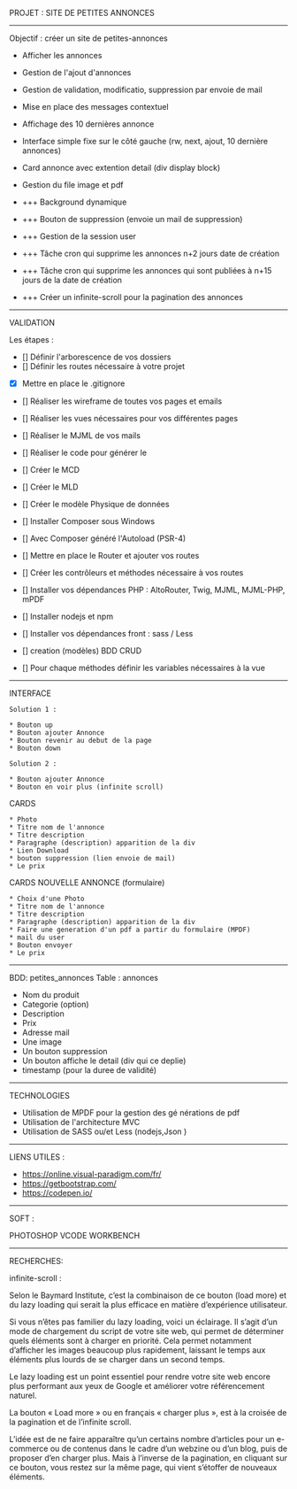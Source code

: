 PROJET : SITE DE PETITES ANNONCES

---

Objectif : créer un site de petites-annonces

- Afficher les annonces
- Gestion de l'ajout d'annonces
- Gestion de validation, modificatio, suppression par envoie de mail
- Mise en place des messages contextuel
- Affichage des 10 dernières annonce
- Interface simple fixe sur le côté gauche (rw, next, ajout, 10 dernière annonces)
- Card annonce avec extention detail (div display block)
- Gestion du file image et pdf

- +++ Background dynamique
- +++ Bouton de suppression (envoie un mail de suppression)
- +++ Gestion de la session user
- +++ Tâche cron qui supprime les annonces n+2 jours date de création
- +++ Tâche cron qui supprime les annonces qui sont publiées à n+15 jours de la date de création
- +++ Créer un infinite-scroll pour la pagination des annonces

---

VALIDATION

Les étapes :

- [] Définir l'arborescence de vos dossiers
- [] Définir les routes nécessaire à votre projet
- [x] Mettre en place le .gitignore

- [] Réaliser les wireframe de toutes vos pages et emails
- [] Réaliser les vues nécessaires pour vos différentes pages
- [] Réaliser le MJML de vos mails
- [] Réaliser le code pour générer le

- [] Créer le MCD
- [] Créer le MLD
- [] Créer le modèle Physique de données

- [] Installer Composer sous Windows
- [] Avec Composer généré l'Autoload (PSR-4)
- [] Mettre en place le Router et ajouter vos routes
- [] Créer les contrôleurs et méthodes nécessaire à vos routes

- [] Installer vos dépendances PHP : AltoRouter, Twig, MJML, MJML-PHP, mPDF
- [] Installer nodejs et npm
- [] Installer vos dépendances front : sass / Less

- [] creation (modèles) BDD CRUD
- [] Pour chaque méthodes définir les variables nécessaires à la vue

---

INTERFACE

    Solution 1 :

    * Bouton up
    * Bouton ajouter Annonce
    * Bouton revenir au debut de la page
    * Bouton down

    Solution 2 :

    * Bouton ajouter Annonce
    * Bouton en voir plus (infinite scroll)

CARDS

    * Photo
    * Titre nom de l'annonce
    * Titre description
    * Paragraphe (description) apparition de la div
    * Lien Download
    * bouton suppression (lien envoie de mail)
    * Le prix

CARDS NOUVELLE ANNONCE (formulaire)

    * Choix d'une Photo
    * Titre nom de l'annonce
    * Titre description
    * Paragraphe (description) apparition de la div
    * Faire une generation d'un pdf a partir du formulaire (MPDF)
    * mail du user
    * Bouton envoyer
    * Le prix

---

BDD: petites_annonces
Table : annonces

- Nom du produit
- Categorie (option)
- Description
- Prix
- Adresse mail
- Une image
- Un bouton suppression
- Un bouton affiche le detail (div qui ce deplie)
- timestamp (pour la duree de validité)

---

TECHNOLOGIES

- Utilisation de MPDF pour la gestion des gé nérations de pdf
- Utilisation de l'architecture MVC
- Utilisation de SASS ou/et Less (nodejs,Json )

---

LIENS UTILES :

- https://online.visual-paradigm.com/fr/
- https://getbootstrap.com/
- https://codepen.io/

---

SOFT :

PHOTOSHOP
VCODE
WORKBENCH

---

RECHERCHES:

infinite-scroll :

Selon le Baymard Institute, c’est la combinaison de ce bouton (load more) et du lazy loading qui serait la plus efficace en matière d’expérience utilisateur.

Si vous n’êtes pas familier du lazy loading, voici un éclairage. Il s’agit d’un mode de chargement du script de votre site web, qui permet de déterminer quels éléments sont à charger en priorité. Cela permet notamment d’afficher les images beaucoup plus rapidement, laissant le temps aux éléments plus lourds de se charger dans un second temps.

Le lazy loading est un point essentiel pour rendre votre site web encore plus performant aux yeux de Google et améliorer votre référencement naturel.

La bouton « Load more » ou en français « charger plus », est à la croisée de la pagination et de l’infinite scroll.

L’idée est de ne faire apparaître qu’un certains nombre d’articles pour un e-commerce ou de contenus dans le cadre d’un webzine ou d’un blog, puis de proposer d’en charger plus. Mais à l’inverse de la pagination, en cliquant sur ce bouton, vous restez sur la même page, qui vient s’étoffer de nouveaux éléments.
